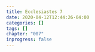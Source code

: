 ```yaml
---
title: Ecclesiastes 7
date: 2020-04-12T12:44:26-04:00
categories: []
tags: []
chapter: "007"
inprogress: false
---
```


